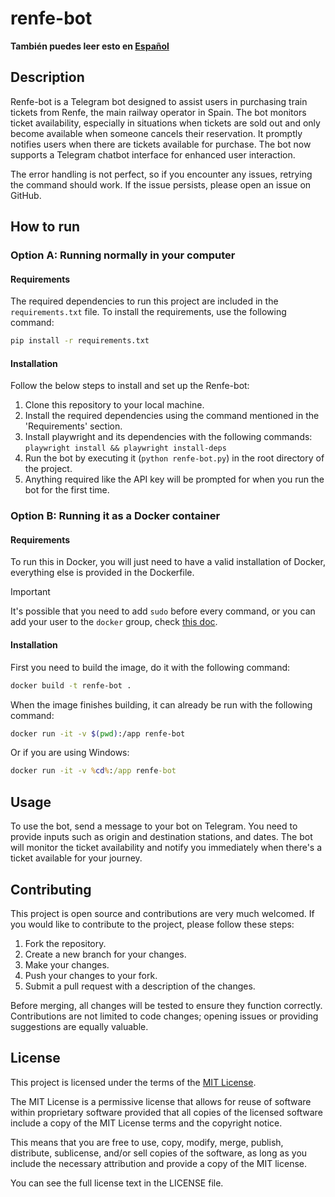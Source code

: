 # renfe-bot

**También puedes leer esto en [Español](./docs/README_ES.md)**

## Description

Renfe-bot is a Telegram bot designed to assist users in purchasing train tickets
from Renfe, the main railway operator in Spain. The bot monitors ticket
availability, especially in situations when tickets are sold out and only become
available when someone cancels their reservation. It promptly notifies users
when there are tickets available for purchase. The bot now supports a Telegram
chatbot interface for enhanced user interaction.

The error handling is not perfect, so if you encounter any issues, retrying the
command should work. If the issue persists, please open an issue on GitHub.

## How to run

### Option A: Running normally in your computer

#### Requirements

The required dependencies to run this project are included in the
`requirements.txt` file. To install the requirements, use the following command:

```bash
pip install -r requirements.txt
```

#### Installation

Follow the below steps to install and set up the Renfe-bot:

1. Clone this repository to your local machine.
2. Install the required dependencies using the command mentioned in the
   'Requirements' section.
3. Install playwright and its dependencies with the following commands: `playwright install && playwright install-deps`
4. Run the bot by executing it (`python renfe-bot.py`) in the root
   directory of the project.
5. Anything required like the API key will be prompted for when you run the bot
   for the first time.

### Option B: Running it as a Docker container 

#### Requirements

To run this in Docker, you will just need to have a valid installation of Docker,
everything else is provided in the Dockerfile.

> [!IMPORTANT]
> It's possible that you need to add `sudo` before every command,
> or you can add your user to the `docker` group, check [this
> doc](https://docs.docker.com/engine/install/linux-postinstall/).

#### Installation

First you need to build the image, do it with the following command:

```bash
docker build -t renfe-bot .
```

When the image finishes building, it can already be run with the following command:

```bash
docker run -it -v $(pwd):/app renfe-bot
```

Or if you are using Windows:

```bat
docker run -it -v %cd%:/app renfe-bot
```

## Usage

To use the bot, send a message to your bot on Telegram. You need to provide
inputs such as origin and destination stations, and dates. The bot will monitor
the ticket availability and notify you immediately when there's a ticket
available for your journey.

## Contributing

This project is open source and contributions are very much welcomed. If you
would like to contribute to the project, please follow these steps:

1. Fork the repository.
2. Create a new branch for your changes.
3. Make your changes.
4. Push your changes to your fork.
5. Submit a pull request with a description of the changes.

Before merging, all changes will be tested to ensure they function correctly.
Contributions are not limited to code changes; opening issues or providing
suggestions are equally valuable.

## License

This project is licensed under the terms of the [MIT
License](https://opensource.org/license/mit/).

The MIT License is a permissive license that allows for reuse of software within
proprietary software provided that all copies of the licensed software include a
copy of the MIT License terms and the copyright notice.

This means that you are free to use, copy, modify, merge, publish, distribute,
sublicense, and/or sell copies of the software, as long as you include the
necessary attribution and provide a copy of the MIT license.

You can see the full license text in the LICENSE file.
